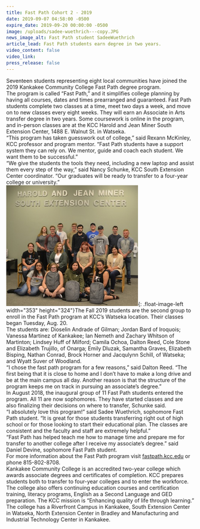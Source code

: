 ```yaml
---
title: Fast Path Cohort 2 - 2019
date: 2019-09-07 04:58:00 -0500
expire_date: 2019-09-20 00:00:00 -0500
image: /uploads/sadee-wuethrich---copy.JPG
news_image_alt: Fast Path student SadeeWuethrich
article_lead: Fast Path students earn degree in two years.
video_content: false
video_link:
press_release: false
---
```


Seventeen students representing eight local communities have joined the 2019 Kankakee Community College Fast Path degree program.&nbsp;<br>The program is called “Fast Path,” and it simplifies college planning by having all courses, dates and times prearranged and guaranteed. Fast Path students complete two classes at a time, meet two days a week, and move on to new classes every eight weeks. They will earn an Associate in Arts transfer degree in two years. Some coursework is online in the program, and in-person classes are at the KCC Harold and Jean Miner South Extension Center, 1488 E. Walnut St. in Watseka.&nbsp;<br>“This program has taken guesswork out of college,” said Rexann McKinley, KCC professor and program mentor. “Fast Path students have a support system they can rely on. We mentor, guide and coach each student. We want them to be successful.”<br>“We give the students the tools they need, including a new laptop and assist them every step of the way,” said Nancy Schunke, KCC South Extension Center coordinator. “Our graduates will be ready to transfer to a four-year college or university.”<br>![](/uploads/fast-path-2019-group---copy.jpg){: .float-image-left width="353" height="324"}The Fall 2019 students are the second group to enroll in the Fast Path program at KCC’s Watseka location. Their classes began Tuesday, Aug. 20.&nbsp;<br>The students are: Dioselin Andrade of Gilman; Jordan Bard of Iroquois; Vanessa Martinez of Kankakee; Ian Nemeth and Zachary Whitson of Martinton; Lindsey Huff of Milford; Camila Ochoa, Dalton Reed, Cole Stone and Elizabeth Trujillo, of Onarga; Emily Dluzak, Samantha Graves, Elizabeth Bisping, Nathan Conrad, Brock Horner and Jacqulynn Schill, of Watseka; and Wyatt Suver of Woodland.&nbsp;<br>“I chose the fast path program for a few reasons,” said Dalton Reed. “The first being that it is close to home and I don’t have to make a long drive and be at the main campus all day. Another reason is that the structure of the program keeps me on track in pursuing an associate’s degree.”&nbsp;<br>In August 2018, the inaugural group of 11 Fast Path students entered the program. All 11 are now sophomores. They have started classes and are also finalizing their decisions on where to transfer, Schunke said.<br>“I absolutely love this program\!” said Sadee Wuethrich, sophomore Fast Path student. “It is great for those students transferring right out of high school or for those looking to start their educational plan. The classes are consistent and the faculty and staff are extremely helpful.”<br>“Fast Path has helped teach me how to manage time and prepare me for transfer to another college after I receive my associate’s degree.” said Daniel Devine, sophomore Fast Path student. &nbsp;&nbsp;<br>For more information about the Fast Path program visit [fastpath.kcc.edu](https://fastpath.kcc.edu/) or phone 815-802-8708.&nbsp;<br>Kankakee Community College is an accredited two-year college which awards associate degrees and certificates of completion. KCC prepares students both to transfer to four-year colleges and to enter the workforce. The college also offers continuing education courses and certification training, literacy programs, English as a Second Language and GED preparation. The KCC mission is “Enhancing quality of life through learning.” The college has a Riverfront Campus in Kankakee, South Extension Center in Watseka, North Extension Center in Bradley and Manufacturing and Industrial Technology Center in Kankakee.<br>&nbsp;